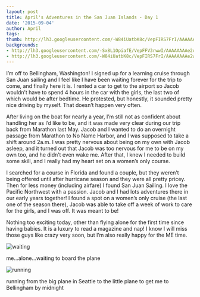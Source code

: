 ```yaml
---
layout: post
title: April's Adventures in the San Juan Islands - Day 1
date: '2015-09-04'
author: April
tags:
thumb: http://lh3.googleusercontent.com/-W84iUatbK8c/VepFIRS7FrI/AAAAAAAAe2w/w6U1qJozW4g/s640/blogger-image-1499079379.jpg
backgrounds:
- http://lh3.googleusercontent.com/-Sx8L1OpiafE/VepFFV3rwwI/AAAAAAAAe2o/AKRtRH2Ogjw/s640/blogger-image-1252839749.jpg
- http://lh3.googleusercontent.com/-W84iUatbK8c/VepFIRS7FrI/AAAAAAAAe2w/w6U1qJozW4g/s640/blogger-image-1499079379.jpg
---
```


I’m off to Bellingham, Washington! I signed up for a learning cruise through San Juan sailing and I feel like I have been waiting forever for the trip to come, and finally here it is. I rented a car to get to the airport so Jacob wouldn’t have to spend 4 hours in the car with the girls, the last two of which would be after bedtime. He protested, but honestly, it sounded pretty nice driving by myself. That doesn’t happen very often.

After living on the boat for nearly a year, I’m still not as confident about handling her as I’d like to be, and it was made very clear during our trip back from Marathon last May. Jacob and I wanted to do an overnight passage from Marathon to No Name Harbor, and I was supposed to take a shift around 2a.m. I was pretty nervous about being on my own with Jacob asleep, and it turned out that Jacob was too nervous for me to be on my own too, and he didn’t even wake me. After that, I knew I needed to build some skill, and I really had my heart set on a women’s only course.

I searched for a course in Florida and found a couple, but they weren’t being offered until after hurricane season and they were all pretty pricey. Then for less money (including airfare) I found San Juan Sailing. I love the Pacific Northwest with a passion. Jacob and I had lots adventures there in our early years together!  I found a spot on a women’s only cruise (the last one of the season there), Jacob was able to take off a week of work to care for the girls, and I was off. It was meant to be!

Nothing too exciting today, other than flying alone for the first time since having babies. It is a luxury to read a magazine and nap! I know I will miss those guys like crazy very soon, but I’m also really happy for the ME time.


![waiting](http://lh3.googleusercontent.com/-Sx8L1OpiafE/VepFFV3rwwI/AAAAAAAAe2o/AKRtRH2Ogjw/s640/blogger-image-1252839749.jpg "me...alone...waiting to board the plane")

me...alone...waiting to board the plane


![running](http://lh3.googleusercontent.com/-W84iUatbK8c/VepFIRS7FrI/AAAAAAAAe2w/w6U1qJozW4g/s640/blogger-image-1499079379.jpg "running from the big plane in Seattle to the little plane to get me to Bellingham by midnight")

running from the big plane in Seattle to the little plane to get me to Bellingham by midnight
